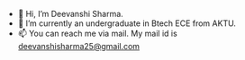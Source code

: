 - 👋 Hi, I’m Deevanshi Sharma. 
- 🌱 I’m currently an undergraduate in Btech ECE from AKTU.
- 📫 You can reach me via mail. My mail id is deevanshisharma25@gmail.com

<!---
DeevanshiSharma/DeevanshiSharma is a ✨ special ✨ repository because its `README.md` (this file) appears on your GitHub profile.
You can click the Preview link to take a look at your changes.
--->
